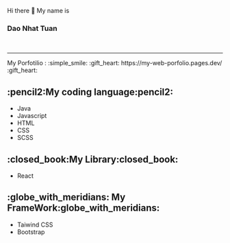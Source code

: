 Hi there 👋
My name is <h3> Dao Nhat Tuan </h3>
</br>
<hr/>
My Porfotilio  : :simple_smile:
:gift_heart: https://my-web-porfolio.pages.dev/ :gift_heart:

<h2>:pencil2:My coding language:pencil2:</h2>
<ul>
  <li> Java </li>
  <li> Javascript </li>
  <li> HTML</li>
  <li> CSS </li>
  <li> SCSS </li>  
 </ul>
  
<h2>:closed_book:My Library:closed_book: </h2>
 <ul>
 <li> React</li>
 </ul>
   
  <h2>:globe_with_meridians: My FrameWork:globe_with_meridians:</h2>
  <ul>
  <li>
    Taiwind CSS </li>
  <li> Bootstrap</li>
  
  </ul>

